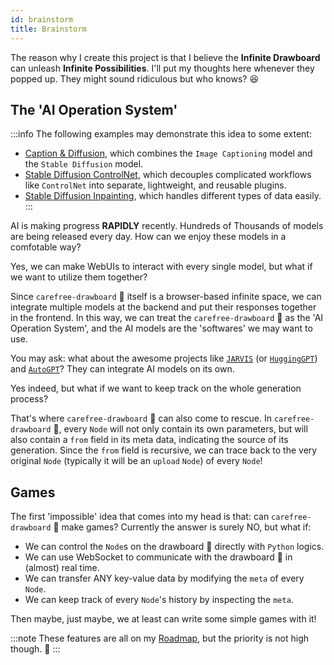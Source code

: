 ```yaml
---
id: brainstorm
title: Brainstorm
---
```


The reason why I create this project is that I believe the **Infinite Drawboard** can unleash **Infinite Possibilities**. I'll put my thoughts here whenever they popped up. They might sound ridiculous but who knows? 😆

## The 'AI Operation System'

:::info
The following examples may demonstrate this idea to some extent:
* [Caption & Diffusion](https://github.com/carefree0910/carefree-drawboard/tree/dev/examples/caption_and_diffusion), which combines the `Image Captioning` model and the `Stable Diffusion` model.
* [Stable Diffusion ControlNet](https://github.com/carefree0910/carefree-drawboard/tree/dev/examples/stable_diffusion_controlnet), which decouples complicated workflows like `ControlNet` into separate, lightweight, and reusable plugins.
* [Stable Diffusion Inpainting](https://github.com/carefree0910/carefree-drawboard/tree/dev/examples/stable_diffusion_inpainting), which handles different types of data easily.
:::

AI is making progress **RAPIDLY** recently. Hundreds of Thousands of models are being released every day. How can we enjoy these models in a comfotable way?

Yes, we can make WebUIs to interact with every single model, but what if we want to utilize them together?

Since `carefree-drawboard` 🎨 itself is a browser-based infinite space, we can integrate multiple models at the backend and put their responses together in the frontend. In this way, we can treat the `carefree-drawboard` 🎨 as the 'AI Operation System', and the AI models are the 'softwares' we may want to use.

You may ask: what about the awesome projects like [`JARVIS`](https://github.com/microsoft/JARVIS) (or [`HuggingGPT`](https://huggingface.co/spaces/microsoft/HuggingGPT)) and [`AutoGPT`](https://github.com/Torantulino/Auto-GPT)? They can integrate AI models on its own.

Yes indeed, but what if we want to keep track on the whole generation process?

That's where `carefree-drawboard` 🎨 can also come to rescue. In `carefree-drawboard` 🎨, every `Node` will not only contain its own parameters, but will also contain a `from` field in its meta data, indicating the source of its generation. Since the `from` field is recursive, we can trace back to the very original `Node` (typically it will be an `upload` `Node`) of every `Node`!

## Games

The first 'impossible' idea that comes into my head is that: can `carefree-drawboard` 🎨 make games? Currently the answer is surely NO, but what if:
* We can control the `Node`s on the drawboard 🎨 directly with `Python` logics.
* We can use WebSocket to communicate with the drawboard 🎨 in (almost) real time.
* We can transfer ANY key-value data by modifying the `meta` of every `Node`.
* We can keep track of every `Node`'s history by inspecting the `meta`.

Then maybe, just maybe, we at least can write some simple games with it!

:::note
These features are all on my [Roadmap](/docs/about/roadmap), but the priority is not high though. 🤣
:::
